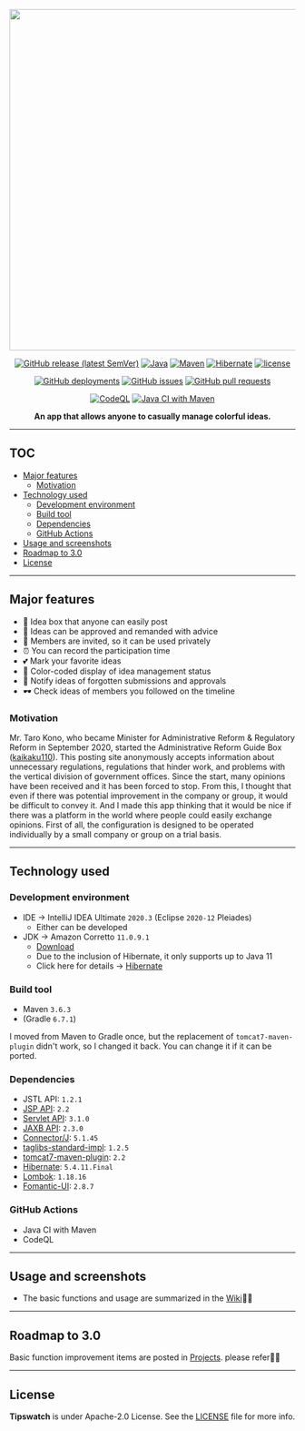 <p align='center'>
  
  <img src='https://user-images.githubusercontent.com/69025878/102054378-a739d380-3e2c-11eb-846b-144d4bf6cbe2.png' width='600px' />

</p>

<div align='center'>
  
  [![GitHub release (latest SemVer)](https://img.shields.io/github/v/release/kikikeiten/tipswatch?color=FA8F80&style=for-the-badge)](https://github.com/kikikeiten/tipswatch/releases)
  [![Java](https://img.shields.io/badge/java-11-DE717A.svg?style=for-the-badge)](https://docs.aws.amazon.com/ja_jp/corretto/latest/corretto-11-ug/what-is-corretto-11.html)
  [![Maven](https://img.shields.io/badge/maven-3.6.3-F58AC9.svg?style=for-the-badge)](https://maven.apache.org/download.cgi)
  [![Hibernate](https://img.shields.io/badge/hibernate-5.4.11.Final-D971DE.svg?style=for-the-badge)](https://hibernate.org/orm/releases/5.4/)
  [![license](https://img.shields.io/github/license/kikikeiten/tipswatch?color=D380FA&style=for-the-badge)](https://github.com/kikikeiten/tipswatch/blob/main/LICENSE.md)
  
  [![GitHub deployments](https://img.shields.io/github/deployments/kikikeiten/tipswatch/tipswatch?color=FDC8B3&style=for-the-badge)](https://github.com/kikikeiten/tipswatch/deployments/activity_log?environment=tipswatch)
  [![GitHub issues](https://img.shields.io/github/issues/kikikeiten/tipswatch?style=for-the-badge&color=FBE1BE)](https://github.com/kikikeiten/tipswatch/issues)
  [![GitHub pull requests](https://img.shields.io/github/issues-pr/kikikeiten/tipswatch?style=for-the-badge&color=FDECB3)](https://github.com/kikikeiten/tipswatch/pulls)
    
  [![CodeQL](https://github.com/kikikeiten/tipswatch/workflows/CodeQL/badge.svg)](https://github.com/kikikeiten/tipswatch/actions?query=workflow%3ACodeQL)
  [![Java CI with Maven](https://github.com/kikikeiten/tipswatch/workflows/Java%20CI%20with%20Maven/badge.svg)](https://github.com/kikikeiten/tipswatch/actions?query=workflow%3A%22Java+CI+with+Maven%22)
  
  **An app that allows anyone to casually manage colorful ideas.**  
  
</div>

<hr />

## TOC <!-- omit in toc -->
- [Major features](#major-features)
  - [Motivation](#motivation)
- [Technology used](#technology-used)
  - [Development environment](#development-environment)
  - [Build tool](#build-tool)
  - [Dependencies](#dependencies)
  - [GitHub Actions](#github-actions)
- [Usage and screenshots](#usage-and-screenshots)
- [Roadmap to 3.0](#roadmap-to-30)
- [License](#license)

<hr />

## Major features

- 🎁 Idea box that anyone can easily post
- 🔖 Ideas can be approved and remanded with advice
- 👭 Members are invited, so it can be used privately
- ⏰ You can record the participation time
- 💕 Mark your favorite ideas
- 🎨 Color-coded display of idea management status
- 📢 Notify ideas of forgotten submissions and approvals
- 🕶 Check ideas of members you followed on the timeline

### Motivation

Mr. Taro Kono, who became Minister for Administrative Reform & Regulatory Reform in September 2020, started the Administrative Reform Guide Box ([kaikaku110](https://www.taro.org/kaikaku110)). This posting site anonymously accepts information about unnecessary regulations, regulations that hinder work, and problems with the vertical division of government offices. Since the start, many opinions have been received and it has been forced to stop. From this, I thought that even if there was potential improvement in the company or group, it would be difficult to convey it. And I made this app thinking that it would be nice if there was a platform in the world where people could easily exchange opinions. First of all, the configuration is designed to be operated individually by a small company or group on a trial basis.

<hr />

## Technology used

### Development environment

- IDE -> IntelliJ IDEA Ultimate `2020.3` (Eclipse `2020-12` Pleiades)
  - Either can be developed
- JDK -> Amazon Corretto `11.0.9.1`
  - [Download](https://docs.aws.amazon.com/ja_jp/corretto/latest/corretto-11-ug/downloads-list.html)
  - Due to the inclusion of Hibernate, it only supports up to Java 11
  - Click here for details -> [Hibernate](https://hibernate.org/orm/releases/)
  
### Build tool

- Maven `3.6.3`
- (Gradle `6.7.1`)

I moved from Maven to Gradle once, but the replacement of `tomcat7-maven-plugin` didn't work, so I changed it back. You can change it if it can be ported.

### Dependencies

- JSTL API: `1.2.1`
- [JSP API](https://github.com/eclipse-ee4j/jsp-api): `2.2`
- [Servlet API](https://github.com/javaee/servlet-spec): `3.1.0`
- [JAXB API](https://github.com/javaee/jaxb-spec): `2.3.0`
- [Connector/J](https://github.com/mysql/mysql-connector-j): `5.1.45`
- [taglibs-standard-impl](https://github.com/apache/tomcat-taglibs-standard): `1.2.5`
- [tomcat7-maven-plugin](https://github.com/apache/tomcat-maven-plugin): `2.2`
- [Hibernate](https://hibernate.org): `5.4.11.Final`
- [Lombok](https://github.com/rzwitserloot/lombok): `1.18.16`
- [Fomantic-UI](https://fomantic-ui.com): `2.8.7`

### GitHub Actions

- Java CI with Maven
- CodeQL

<hr />

## Usage and screenshots

- The basic functions and usage are summarized in the [Wiki](https://github.com/kikikeiten/tipswatch/wiki)🕵️‍♀️

<hr />

## Roadmap to 3.0

Basic function improvement items are posted in [Projects](https://github.com/kikikeiten/tipswatch/projects/1). please refer🙆‍♀️

<hr />

## License

**Tipswatch** is under Apache-2.0 License. See the [LICENSE](https://github.com/kikikeiten/tipswatch/blob/main/LICENSE.md) file for more info.
